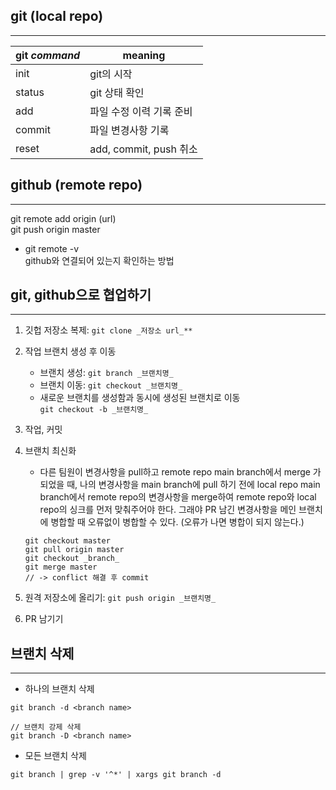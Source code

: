 ## git (local repo)

---

| git _command_ | meaning                  |
| ------------- | ------------------------ |
| init          | git의 시작               |
| status        | git 상태 확인            |
| add           | 파일 수정 이력 기록 준비 |
| commit        | 파일 변경사항 기록       |
| reset         | add, commit, push 취소   |

## github (remote repo)

---

git remote add origin (url)  
git push origin master

- git remote -v  
  github와 연결되어 있는지 확인하는 방법

## git, github으로 협업하기

---

1. 깃헙 저장소 복제: `git clone _저장소 url_**`
2. 작업 브랜치 생성 후 이동

   - 브랜치 생성: `git branch _브랜치명_`
   - 브랜치 이동: `git checkout _브랜치명_`
   - 새로운 브랜치를 생성함과 동시에 생성된 브랜치로 이동  
     `git checkout -b _브랜치명_ `

3. 작업, 커밋
4. 브랜치 최신화
   - 다른 팀원이 변경사항을 pull하고 remote repo main branch에서 merge 가 되었을 때, 나의 변경사항을 main branch에 pull 하기 전에 local repo main branch에서 remote repo의 변경사항을 merge하여 remote repo와 local repo의 싱크를 먼저 맞춰주어야 한다. 그래야 PR 남긴 변경사항을 메인 브랜치에 병합할 때 오류없이 병합할 수 있다. (오류가 나면 병합이 되지 않는다.)
   ```
   git checkout master
   git pull origin master
   git checkout _branch_
   git merge master
   // -> conflict 해결 후 commit
   ```
5. 원격 저장소에 올리기: `git push origin _브랜치명_`
6. PR 남기기

## 브랜치 삭제

---

- 하나의 브랜치 삭제

```
git branch -d <branch name>

// 브랜치 강제 삭제
git branch -D <branch name>
```

- 모든 브랜치 삭제

```
git branch | grep -v '^*' | xargs git branch -d
```

